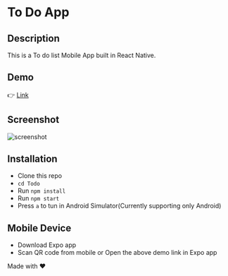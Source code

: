# To Do App

## Description

This is a To do list Mobile App built in React Native.

## Demo

👉 [Link](https://expo.io/--/to-exp/exp%3A%2F%2Fexp.host%2F%40kritikasri27%2Fto-do-app0)

## Screenshot

![screenshot](https://user-images.githubusercontent.com/4997491/115944832-d4cb1380-a4d5-11eb-9c73-653fe21b46ad.jpeg)

## Installation

- Clone this repo
- `cd Todo`
- Run `npm install`
- Run `npm start`
- Press `a` to tun in Android Simulator(Currently supporting only Android)

## Mobile Device

- Download Expo app
- Scan QR code from mobile or Open the above demo link in Expo app

Made with ❤
